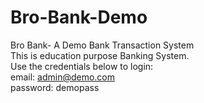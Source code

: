 # Bro-Bank-Demo
Bro Bank- A Demo Bank Transaction System
<br />
This is education purpose Banking System.
<br />
Use the credentials below to login:
<br />
email: admin@demo.com
<br />
password: demopass

